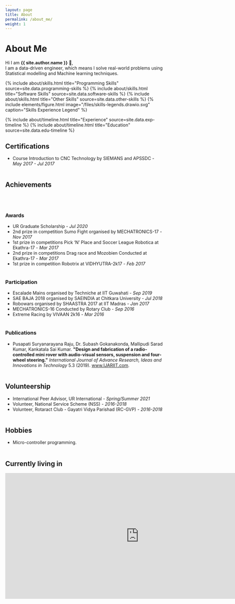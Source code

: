 ```yaml
---
layout: page
title: About
permalink: /about_me/
weight: 1
---
```


# **About Me**

Hi I am **{{ site.author.name }}** :wave:,<br>
I am a data-driven engineer, which means I solve real-world problems using Statistical modelling and Machine learning techniques.

<div class="row">
    {% include about/skills.html title="Programming Skills" source=site.data.programming-skills %}
    {% include about/skills.html title="Software Skills" source=site.data.software-skills %}
    {% include about/skills.html title="Other Skills" source=site.data.other-skills %}
    {% include elements/figure.html image="/files/skills-legends.drawio.svg" caption="Skills Experience Legend" %}
</div>

{% include about/timeline.html title="Experience" source=site.data.exp-timeline %}
{% include about/timeline.html title="Education" source=site.data.edu-timeline %}

## Certifications
* Course Introduction to CNC Technology by SIEMANS and APSSDC - *May 2017 - Jul 2017*
<br><br>

## Achievements
<br><br>

### Awards
* UR Graduate Scholarship - *Jul 2020*
* 2nd prize in competition Sumo Fight organised by MECHATRONICS-17 - *Nov 2017*
* 1st prize in competitions Pick ‘N’ Place and Soccer League Robotica at Ekathra-17 - *Mar 2017*
* 2nd prize in competitions Drag race and Mozobien Conducted at Ekathra-17 - *Mar 2017*
* 1st prize in competition Robotrix at VIDHYUTRA-2k17 - *Feb 2017*
<br><br>

### Participation
* Escalade Mains organised by Techniche at IIT Guwahati - *Sep 2019*
* SAE BAJA 2018 organised by SAEINDIA at Chitkara University - *Jul 2018*
* Robowars organised by SHAASTRA 2017 at IIT Madras - *Jan 2017*
* MECHATRONICS-16 Conducted by Rotary Club - *Sep 2016*
* Extreme Racing by VIVAAN 2k16 - *Mar 2016*
<br><br>

### Publications
* Pusapati Suryanarayana Raju, Dr. Subash Gokanakonda, Mallipudi Sarad Kumar, Kankatala Sai Kumar. **"Design and fabrication of a radio-controlled mini rover with audio-visual sensors, suspension and four-wheel steering."** *International Journal of Advance Research, Ideas and Innovations in Technology* 5.3 (2019). www.IJARIIT.com.
<br><br>

## Volunteership
* International Peer Advisor, UR International - *Spring/Summer 2021*
* Volunteer, National Service Scheme (NSS) - *2016-2018*
* Volunteer, Rotaract Club - Gayatri Vidya Parishad (RC-GVP) - *2016-2018*
<br><br>

## Hobbies
* Micro-controller programming.
<br><br>

## Currently living in
<div align="center">
    <iframe src="https://www.google.com/maps/embed?pb=!1m18!1m12!1m3!1d918256.1393133112!2d-105.47301397548941!3d50.527693240340554!2m3!1f0!2f0!3f0!3m2!1i1024!2i768!4f13.1!3m3!1m2!1s0x531c1e40fba53deb%3A0x354a3296b77b54b1!2sRegina%2C%20SK!5e0!3m2!1sen!2sca!4v1661024294661!5m2!1sen!2sca" width="850" height="400" style="border:0;" allowfullscreen="" loading="lazy" referrerpolicy="no-referrer-when-downgrade"></iframe>
</div>